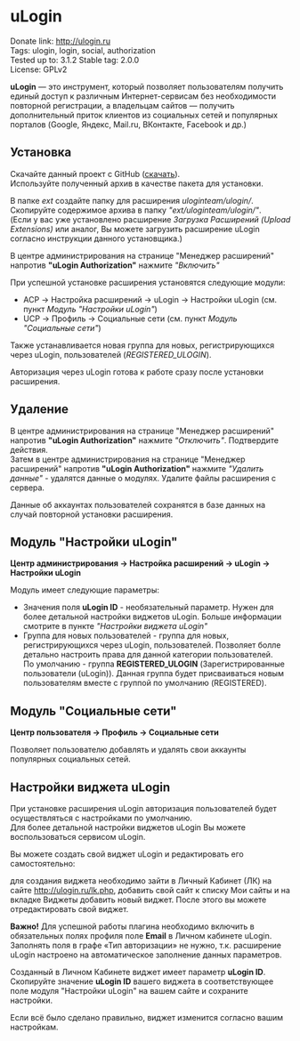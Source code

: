 # uLogin

Donate link: http://ulogin.ru  
Tags: ulogin, login, social, authorization  
Tested up to: 3.1.2
Stable tag: 2.0.0  
License: GPLv2  

**uLogin** — это инструмент, который позволяет пользователям получить единый доступ к различным Интернет-сервисам без необходимости повторной регистрации,
а владельцам сайтов — получить дополнительный приток клиентов из социальных сетей и популярных порталов (Google, Яндекс, Mail.ru, ВКонтакте, Facebook и др.)


## Установка

Скачайте данный проект с GitHub ([скачать](https://github.com/ulogin/ulogin-phpBB/archive/v2.zip)).  
Используйте полученный архив в качестве пакета для установки. 

В папке *ext* создайте папку для расширения *uloginteam/ulogin/*.  
Скопируйте содержимое архива в папку *"ext/uloginteam/ulogin/"*.  
(Если у вас уже установлено расширение *Загрузка Расширений (Upload Extensions)* или аналог, Вы можете загрузить расширение uLogin согласно инструкции данного установщика.)

В центре администрирования на странице "Менеджер расширений" напротив **"uLogin Authorization"** нажмите *"Включить"*


При успешной установке расширения установятся следующие модули:  

 - ACP -> Настройка расширений -> uLogin -> Настройки uLogin (см. пункт *Модуль "Настройки uLogin"*)
 - UCP -> Профиль -> Социальные сети (см. пункт *Модуль "Социальные сети"*)

Также устанавливается новая группа для новых, регистрирующихся через uLogin, пользователей (*REGISTERED_ULOGIN*).  

Авторизация через uLogin готова к работе сразу после установки расширения.


## Удаление

В центре администрирования на странице "Менеджер расширений" напротив **"uLogin Authorization"** нажмите *"Отключить"*. Подтвердите действия.  
Затем в центре администрирования на странице "Менеджер расширений" напротив **"uLogin Authorization"** нажмите *"Удалить данные"* - удалятся данные о модулях.
Удалите файлы расширения с сервера.  

Данные об аккаунтах пользователей сохранятся в базе данных на случай повторной установки расширения.


## Модуль "Настройки uLogin"

**Центр администрирования -> Настройка расширений -> uLogin -> Настройки uLogin**

Модуль имеет следующие параметры:

- Значения поля **uLogin ID** - необязательный параметр. Нужен для более детальной настройки виджетов uLogin. Больше информации смотрите в пункте *"Настройки виджета uLogin"*
- Группа для новых пользователей - группа для новых, регистрирующихся через uLogin, пользователей. 
Позволяет болле детально настроить права для данной категории пользователей.  
По умолчанию - группа **REGISTERED_ULOGIN** (Зарегистрированные пользователи (uLogin)). 
Данная группа будет присваиваться новым пользователям вместе с группой по умолчанию (REGISTERED).


## Модуль "Социальные сети" 

**Центр пользователя -> Профиль -> Социальные сети**

Позволяет пользователю добавлять и удалять свои аккаунты популярных социальных сетей.


## Настройки виджета uLogin

При установке расширения uLogin авторизация пользователей будет осуществляться с настройками по умолчанию.  
Для более детальной настройки виджетов uLogin Вы можете воспользоваться сервисом uLogin.  

Вы можете создать свой виджет uLogin и редактировать его самостоятельно:

для создания виджета необходимо зайти в Личный Кабинет (ЛК) на сайте http://ulogin.ru/lk.php,
добавить свой сайт к списку Мои сайты и на вкладке Виджеты добавить новый виджет. После этого вы можете отредактировать свой виджет.

**Важно!** Для успешной работы плагина необходимо включить в обязательных полях профиля поле **Еmail** в Личном кабинете uLogin.  
Заполнять поля в графе «Тип авторизации» не нужно, т.к. расширение uLogin настроено на автоматическое заполнение данных параметров.

Созданный в Личном Кабинете виджет имеет параметр **uLogin ID**.  
Скопируйте значение **uLogin ID** вашего виджета в соответствующее поле модуля "Настройки uLogin" на вашем сайте и сохраните настройки.   

Если всё было сделано правильно, виджет изменится согласно вашим настройкам.
